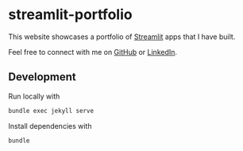 # streamlit-portfolio

This website showcases a portfolio of [Streamlit](https://streamlit.io/) apps that I have built.

Feel free to connect with me on [GitHub](https://github.com/BenGravell) or [LinkedIn](https://www.linkedin.com/in/benjamin-gravell/).


## Development

Run locally with
```bash
bundle exec jekyll serve
```

Install dependencies with
```bash
bundle
```